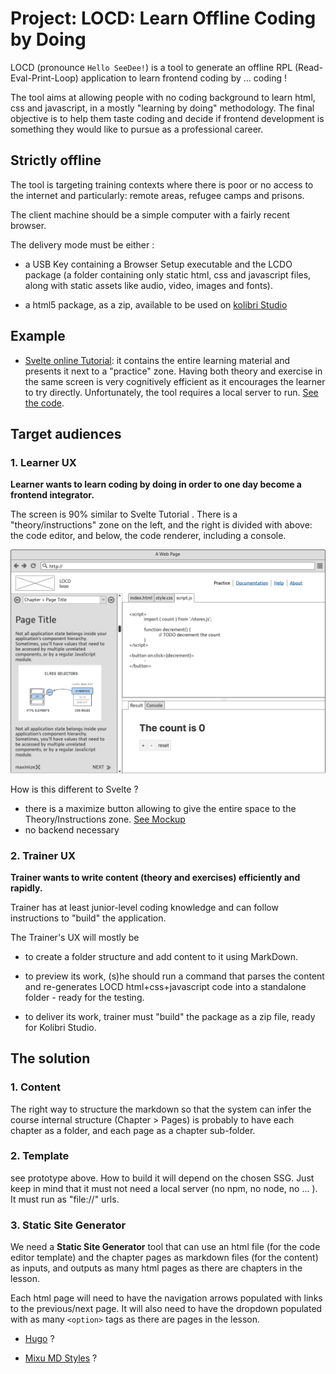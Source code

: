 # Project: LOCD: Learn Offline Coding  by Doing

LOCD (pronounce `Hello SeeDee!`) is a tool to generate an offline RPL (Read-Eval-Print-Loop) application to learn frontend coding by ... coding !

The tool aims at allowing people with no coding background to learn html, css and javascript, in a mostly "learning by doing" methodology. The final objective is to help them taste coding and decide if frontend development is something they would like to pursue as a professional career.

## Strictly offline

 The tool is targeting training contexts where there is poor or no access to the internet and particularly: remote areas, refugee camps and prisons. 

The client machine should be a simple computer with a fairly recent browser.

The delivery mode must be either :

- a  USB Key containing a Browser Setup executable and the LCDO package (a folder containing only static html, css and javascript files, along with static assets like audio, video, images and fonts).

- a html5 package, as a zip, available to be used on [kolibri Studio](https://studio.learningequality.org/)

## Example

- [Svelte online Tutorial](https://svelte.dev/tutorial/): it contains the entire learning material and presents it next to a "practice" zone. Having both theory and exercise in the same screen is very cognitively efficient as it encourages the learner to try directly. Unfortunately, the tool requires a local server to run. [See the code](https://github.com/sveltejs/svelte/tree/master/site).

## Target audiences

### 1. Learner UX

**Learner wants to learn coding by doing in order to one day become a frontend integrator.**

The screen is 90% similar to Svelte Tutorial . There is a "theory/instructions" zone on the left, and the right is divided with above: the code editor, and below, the code renderer, including a console.

![Mockup of Learner's interface](./study/ux/Learner-ux.png)

How is this different to Svelte ?

- there is a maximize button allowing to give the entire space to the Theory/Instructions zone. [See Mockup](./study/ux/LOCD-LUX.pdf)
- no backend necessary

### 2. Trainer UX

**Trainer wants to write content (theory and exercises) efficiently and rapidly.**

Trainer has at least junior-level coding knowledge and can follow instructions to "build" the application.

The Trainer's UX will mostly be 

- to create a folder structure and add content to it using MarkDown. 

- to preview its work, (s)he should run a command that parses the content and re-generates LOCD html+css+javascript code into a standalone folder - ready for the testing.

- to deliver its work, trainer must "build" the package as a zip file, ready for Kolibri Studio.

## The solution

### 1. Content

The right way to structure the markdown so that the system can infer the course internal structure (Chapter > Pages) is probably to have each chapter as a folder, and each page as a chapter sub-folder.

### 2. Template

see prototype above. How to build it will depend on the chosen SSG. Just keep in mind that it must not need a local server (no npm, no node, no ... ). It must run as "file://" urls.

### 3. Static Site Generator

We need a **Static Site Generator** tool that can use an html file (for the code editor template) and the chapter pages as markdown files (for the content) as inputs, and outputs as many html pages as there are chapters in the lesson.

Each html page will need to have the navigation arrows populated with links to the previous/next page. It will also need to have the dropdown populated with as many `<option>` tags as there are pages in the lesson.

- [Hugo](https://gohugo.io/) ?

- [Mixu MD Styles](https://github.com/mixu/markdown-styles) ?
